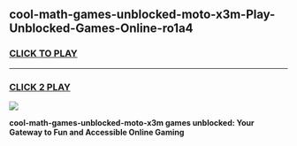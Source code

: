 
## cool-math-games-unblocked-moto-x3m-Play-Unblocked-Games-Online-ro1a4
<h3>
<a href="https://premium76.site?title=cool-math-games-unblocked-moto-x3m&ref=25A">CLICK TO PLAY</a></h3>
<hr>

<h3>
<a href="https://premium76.site?title=cool-math-games-unblocked-moto-x3m&ref=25A">CLICK 2 PLAY</a>
  
</h3>

<a href="https://premium76.site?title=cool-math-games-unblocked-moto-x3m&ref=25A"><img src="https://clearcache.store/games.png"></a>


**cool-math-games-unblocked-moto-x3m games unblocked: Your Gateway to Fun and Accessible Online Gaming**
